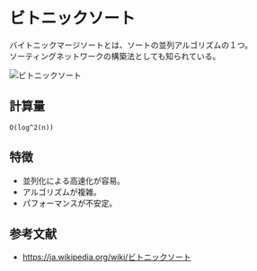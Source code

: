 # ビトニックソート

バイトニックマージソートとは、ソートの並列アルゴリズムの１つ。  
ソーティングネットワークの構築法としても知られている。  

![ビトニックソート](../img/BitonicSort.gif)  

## 計算量

```text
O(log^2(n))
```

## 特徴

- 並列化による高速化が容易。
- アルゴリズムが複雑。
- パフォーマンスが不安定。

## 参考文献

- <https://ja.wikipedia.org/wiki/ビトニックソート>
